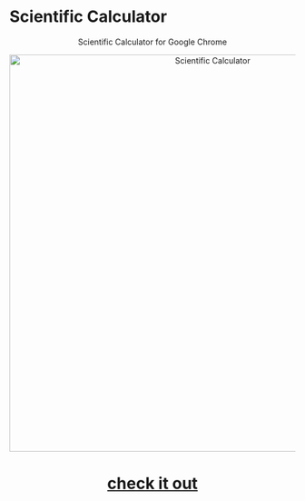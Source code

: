 # Scientific Calculator

<p align="center"> Scientific Calculator for Google Chrome</p>

<div style="text-align:center"> <img src ="https://github.com/raad-altaie/Scientific-Calculator/blob/master/screenshot.png"  alt="Scientific Calculator" style="height: 700px;" /> </div>


# <p align="center"> <b>[check it out](https://goo.gl/dvrvUY) </b></p>
